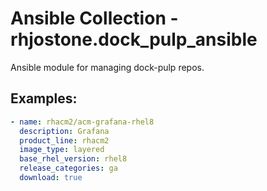 # Ansible Collection - rhjostone.dock_pulp_ansible

Ansible module for managing dock-pulp repos.

## Examples:

```yaml
- name: rhacm2/acm-grafana-rhel8
  description: Grafana
  product_line: rhacm2
  image_type: layered
  base_rhel_version: rhel8
  release_categories: ga
  download: true
```
